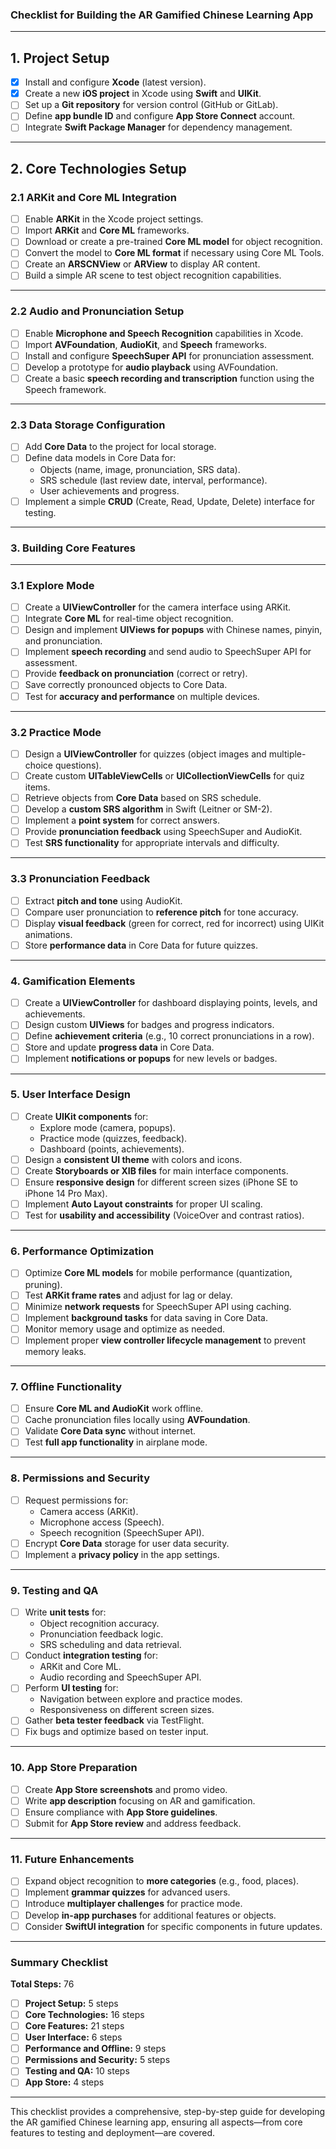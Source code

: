 ### **Checklist for Building the AR Gamified Chinese Learning App**

---

## **1. Project Setup**

- [x] Install and configure **Xcode** (latest version).  
- [x] Create a new **iOS project** in Xcode using **Swift** and **UIKit**.  
- [ ] Set up a **Git repository** for version control (GitHub or GitLab).  
- [ ] Define **app bundle ID** and configure **App Store Connect** account.  
- [ ] Integrate **Swift Package Manager** for dependency management.  

---

## **2. Core Technologies Setup**

### **2.1 ARKit and Core ML Integration**

- [ ] Enable **ARKit** in the Xcode project settings.  
- [ ] Import **ARKit** and **Core ML** frameworks.  
- [ ] Download or create a pre-trained **Core ML model** for object recognition.  
- [ ] Convert the model to **Core ML format** if necessary using Core ML Tools.  
- [ ] Create an **ARSCNView** or **ARView** to display AR content.  
- [ ] Build a simple AR scene to test object recognition capabilities.  

---

### **2.2 Audio and Pronunciation Setup**

- [ ] Enable **Microphone and Speech Recognition** capabilities in Xcode.  
- [ ] Import **AVFoundation**, **AudioKit**, and **Speech** frameworks.  
- [ ] Install and configure **SpeechSuper API** for pronunciation assessment.  
- [ ] Develop a prototype for **audio playback** using AVFoundation.  
- [ ] Create a basic **speech recording and transcription** function using the Speech framework.  

---

### **2.3 Data Storage Configuration**

- [ ] Add **Core Data** to the project for local storage.  
- [ ] Define data models in Core Data for:
  - Objects (name, image, pronunciation, SRS data).  
  - SRS schedule (last review date, interval, performance).  
  - User achievements and progress.  
- [ ] Implement a simple **CRUD** (Create, Read, Update, Delete) interface for testing.  

---

### **3. Building Core Features**

---

### **3.1 Explore Mode**

- [ ] Create a **UIViewController** for the camera interface using ARKit.  
- [ ] Integrate **Core ML** for real-time object recognition.  
- [ ] Design and implement **UIViews for popups** with Chinese names, pinyin, and pronunciation.  
- [ ] Implement **speech recording** and send audio to SpeechSuper API for assessment.  
- [ ] Provide **feedback on pronunciation** (correct or retry).  
- [ ] Save correctly pronounced objects to Core Data.  
- [ ] Test for **accuracy and performance** on multiple devices.  

---

### **3.2 Practice Mode**

- [ ] Design a **UIViewController** for quizzes (object images and multiple-choice questions).  
- [ ] Create custom **UITableViewCells** or **UICollectionViewCells** for quiz items.
- [ ] Retrieve objects from **Core Data** based on SRS schedule.  
- [ ] Develop a **custom SRS algorithm** in Swift (Leitner or SM-2).  
- [ ] Implement a **point system** for correct answers.  
- [ ] Provide **pronunciation feedback** using SpeechSuper and AudioKit.  
- [ ] Test **SRS functionality** for appropriate intervals and difficulty.  

---

### **3.3 Pronunciation Feedback**

- [ ] Extract **pitch and tone** using AudioKit.  
- [ ] Compare user pronunciation to **reference pitch** for tone accuracy.  
- [ ] Display **visual feedback** (green for correct, red for incorrect) using UIKit animations.  
- [ ] Store **performance data** in Core Data for future quizzes.  

---

### **4. Gamification Elements**

- [ ] Create a **UIViewController** for dashboard displaying points, levels, and achievements.  
- [ ] Design custom **UIViews** for badges and progress indicators.
- [ ] Define **achievement criteria** (e.g., 10 correct pronunciations in a row).  
- [ ] Store and update **progress data** in Core Data.  
- [ ] Implement **notifications or popups** for new levels or badges.  

---

### **5. User Interface Design**

- [ ] Create **UIKit components** for:
  - Explore mode (camera, popups).  
  - Practice mode (quizzes, feedback).  
  - Dashboard (points, achievements).  
- [ ] Design a **consistent UI theme** with colors and icons.  
- [ ] Create **Storyboards or XIB files** for main interface components.
- [ ] Ensure **responsive design** for different screen sizes (iPhone SE to iPhone 14 Pro Max).  
- [ ] Implement **Auto Layout constraints** for proper UI scaling.
- [ ] Test for **usability and accessibility** (VoiceOver and contrast ratios).  

---

### **6. Performance Optimization**

- [ ] Optimize **Core ML models** for mobile performance (quantization, pruning).  
- [ ] Test **ARKit frame rates** and adjust for lag or delay.  
- [ ] Minimize **network requests** for SpeechSuper API using caching.  
- [ ] Implement **background tasks** for data saving in Core Data.  
- [ ] Monitor memory usage and optimize as needed.  
- [ ] Implement proper **view controller lifecycle management** to prevent memory leaks.

---

### **7. Offline Functionality**

- [ ] Ensure **Core ML and AudioKit** work offline.  
- [ ] Cache pronunciation files locally using **AVFoundation**.  
- [ ] Validate **Core Data sync** without internet.  
- [ ] Test **full app functionality** in airplane mode.  

---

### **8. Permissions and Security**

- [ ] Request permissions for:
  - Camera access (ARKit).  
  - Microphone access (Speech).  
  - Speech recognition (SpeechSuper API).  
- [ ] Encrypt **Core Data** storage for user data security.  
- [ ] Implement a **privacy policy** in the app settings.  

---

### **9. Testing and QA**

- [ ] Write **unit tests** for:
  - Object recognition accuracy.  
  - Pronunciation feedback logic.  
  - SRS scheduling and data retrieval.  
- [ ] Conduct **integration testing** for:
  - ARKit and Core ML.  
  - Audio recording and SpeechSuper API.  
- [ ] Perform **UI testing** for:
  - Navigation between explore and practice modes.  
  - Responsiveness on different screen sizes.  
- [ ] Gather **beta tester feedback** via TestFlight.  
- [ ] Fix bugs and optimize based on tester input.  

---

### **10. App Store Preparation**

- [ ] Create **App Store screenshots** and promo video.  
- [ ] Write **app description** focusing on AR and gamification.  
- [ ] Ensure compliance with **App Store guidelines**.  
- [ ] Submit for **App Store review** and address feedback.  

---

### **11. Future Enhancements**

- [ ] Expand object recognition to **more categories** (e.g., food, places).  
- [ ] Implement **grammar quizzes** for advanced users.  
- [ ] Introduce **multiplayer challenges** for practice mode.  
- [ ] Develop **in-app purchases** for additional features or objects.  
- [ ] Consider **SwiftUI integration** for specific components in future updates.

---

### **Summary Checklist**

**Total Steps:** 76  
- [ ] **Project Setup:** 5 steps  
- [ ] **Core Technologies:** 16 steps  
- [ ] **Core Features:** 21 steps  
- [ ] **User Interface:** 6 steps  
- [ ] **Performance and Offline:** 9 steps  
- [ ] **Permissions and Security:** 5 steps  
- [ ] **Testing and QA:** 10 steps  
- [ ] **App Store:** 4 steps  

---

This checklist provides a comprehensive, step-by-step guide for developing the AR gamified Chinese learning app, ensuring all aspects—from core features to testing and deployment—are covered.